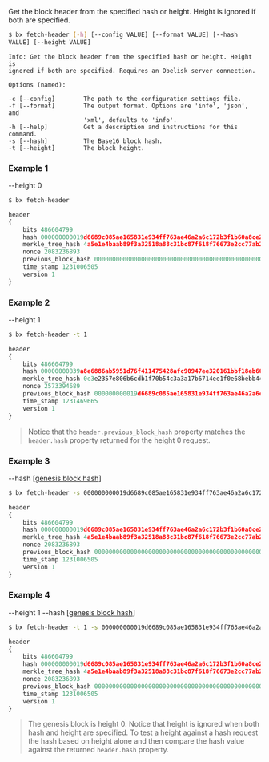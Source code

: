 Get the block header from the specified hash or height. Height is ignored if both are specified.
```sh
$ bx fetch-header [-h] [--config VALUE] [--format VALUE] [--hash    
VALUE] [--height VALUE]                                                  
```
```
Info: Get the block header from the specified hash or height. Height is  
ignored if both are specified. Requires an Obelisk server connection.    

Options (named):

-c [--config]        The path to the configuration settings file.        
-f [--format]        The output format. Options are 'info', 'json', and  
                     'xml', defaults to 'info'.                          
-h [--help]          Get a description and instructions for this command.
-s [--hash]          The Base16 block hash.                              
-t [--height]        The block height.
```
### Example 1
--height 0
```sh
$ bx fetch-header
```
```js
header
{
    bits 486604799
    hash 000000000019d6689c085ae165831e934ff763ae46a2a6c172b3f1b60a8ce26f
    merkle_tree_hash 4a5e1e4baab89f3a32518a88c31bc87f618f76673e2cc77ab2127b7afdeda33b
    nonce 2083236893
    previous_block_hash 0000000000000000000000000000000000000000000000000000000000000000
    time_stamp 1231006505
    version 1
}
```
### Example 2
--height 1
```sh
$ bx fetch-header -t 1
```
```js
header
{
    bits 486604799
    hash 00000000839a8e6886ab5951d76f411475428afc90947ee320161bbf18eb6048
    merkle_tree_hash 0e3e2357e806b6cdb1f70b54c3a3a17b6714ee1f0e68bebb44a74b1efd512098
    nonce 2573394689
    previous_block_hash 000000000019d6689c085ae165831e934ff763ae46a2a6c172b3f1b60a8ce26f
    time_stamp 1231469665
    version 1
}
```

> Notice that the `header.previous_block_hash` property matches the `header.hash` property returned for the height 0 request.

### Example 3
--hash [[genesis block hash](https://en.bitcoin.it/wiki/Genesis_block)]
```sh
$ bx fetch-header -s 000000000019d6689c085ae165831e934ff763ae46a2a6c172b3f1b60a8ce26f
```
```js
header
{
    bits 486604799
    hash 000000000019d6689c085ae165831e934ff763ae46a2a6c172b3f1b60a8ce26f
    merkle_tree_hash 4a5e1e4baab89f3a32518a88c31bc87f618f76673e2cc77ab2127b7afdeda33b
    nonce 2083236893
    previous_block_hash 0000000000000000000000000000000000000000000000000000000000000000
    time_stamp 1231006505
    version 1
}
```
### Example 4
--height 1 --hash [[genesis block hash](https://en.bitcoin.it/wiki/Genesis_block)]
```sh
$ bx fetch-header -t 1 -s 000000000019d6689c085ae165831e934ff763ae46a2a6c172b3f1b60a8ce26f
```
```js
header
{
    bits 486604799
    hash 000000000019d6689c085ae165831e934ff763ae46a2a6c172b3f1b60a8ce26f
    merkle_tree_hash 4a5e1e4baab89f3a32518a88c31bc87f618f76673e2cc77ab2127b7afdeda33b
    nonce 2083236893
    previous_block_hash 0000000000000000000000000000000000000000000000000000000000000000
    time_stamp 1231006505
    version 1
}
```

> The genesis block is height 0. Notice that height is ignored when both hash and height are specified. To test a height against a hash request the hash based on height alone and then compare the hash value against the returned `header.hash` property.